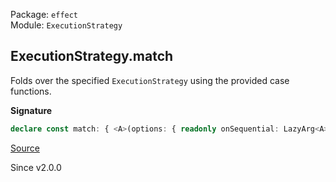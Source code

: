 Package: `effect`<br />
Module: `ExecutionStrategy`<br />

## ExecutionStrategy.match

Folds over the specified `ExecutionStrategy` using the provided case
functions.

**Signature**

```ts
declare const match: { <A>(options: { readonly onSequential: LazyArg<A>; readonly onParallel: LazyArg<A>; readonly onParallelN: (n: number) => A; }): (self: ExecutionStrategy) => A; <A>(self: ExecutionStrategy, options: { readonly onSequential: LazyArg<A>; readonly onParallel: LazyArg<A>; readonly onParallelN: (n: number) => A; }): A; }
```

[Source](https://github.com/Effect-TS/effect/tree/main/packages/effect/src/ExecutionStrategy.ts#L108)

Since v2.0.0